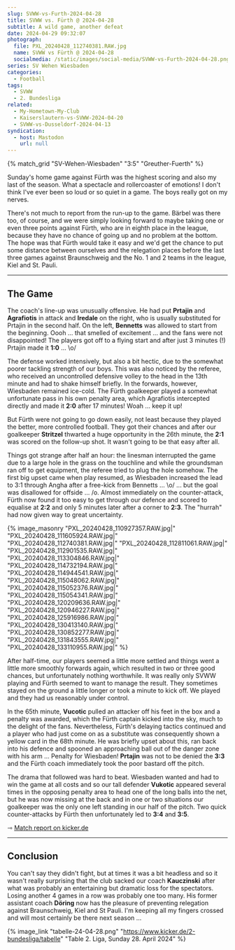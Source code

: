 ```yaml
---
slug: SVWW-vs-Furth-2024-04-28
title: SVWW vs. Fürth @ 2024-04-28
subtitle: A wild game, another defeat
date: 2024-04-29 09:32:07
photograph:
  file: PXL_20240428_112740381.RAW.jpg
  name: SVWW vs Fürth @ 2024-04-28
  socialmedia: /static/images/social-media/SVWW-vs-Furth-2024-04-28.png
series: SV Wehen Wiesbaden
categories:
  - Football
tags:
  - SVWW
  - 2. Bundesliga
related:
  - My-Hometown-My-Club
  - Kaiserslautern-vs-SVWW-2024-04-20
  - SVWW-vs-Dusseldorf-2024-04-13
syndication:
  - host: Mastodon
    url: null
---
```


{% match_grid "SV-Wehen-Wiesbaden" "3:5" "Greuther-Fuerth" %}

Sunday's home game against Fürth was the highest scoring and also my last of the season. What a spectacle and rollercoaster of emotions! I don't think I've ever been so loud or so quiet in a game. The boys really got on my nerves.

There's not much to report from the run-up to the game. Bärbel was there too, of course, and we were simply looking forward to maybe taking one or even three points against Fürth, who are in eighth place in the league, because they have no chance of going up and no problem at the bottom. The hope was that Fürth would take it easy and we'd get the chance to put some distance between ourselves and the relegation places before the last three games against Braunschweig and the No. 1 and 2 teams in the league, Kiel and St. Pauli.

<!-- more -->

---

## The Game

The coach's line-up was unusually offensive. He had put **Prtajin** and **Agrafiotis** in attack and **Iredale** on the right, who is usually substituted for Prtajin in the second half. On the left, **Bennetts** was allowed to start from the beginning. Oooh ... that smelled of excitement ... and the fans were not disappointed! The players got off to a flying start and after just 3 minutes (!) Prtajin made it **1:0** ... \o/

The defense worked intensively, but also a bit hectic, due to the somewhat poorer tackling strength of our boys. This was also noticed by the referee, who received an uncontrolled defensive volley to the head in the 13th minute and had to shake himself briefly. In the forwards, however, Wiesbaden remained ice-cold. The Fürth goalkeeper
played a somewhat unfortunate pass in his own penalty area, which Agrafiotis intercepted directly and made it **2:0** after 17 minutes! Woah ... keep it up!

But Fürth were not going to go down easily, not least because they played the better, more controlled football. They got their chances and after our goalkeeper **Stritzel** thwarted a huge opportunity in the 26th minute, the **2:1** was scored on the follow-up shot. It wasn't going to be that easy after all.

Things got strange after half an hour: the linesman interrupted the game due to a large hole in the grass on the touchline and while the groundsman ran off to get equipment, the referee tried to plug the hole somehow. The first big upset came when play resumed, as Wiesbaden increased the lead to 3:1 through Angha after a free-kick from Bennetts ... \o/ ... but the goal was disallowed for offside ... /o\. Almost immediately on the counter-attack, Fürth now found it too easy to get through our defence and scored to equalise at **2:2** and only 5 minutes later after a corner to **2:3**. The "hurrah" had now given way to great uncertainty.

{% image_masonry
  "PXL_20240428_110927357.RAW.jpg|"
  "PXL_20240428_111605924.RAW.jpg|"
  "PXL_20240428_112740381.RAW.jpg|"
  "PXL_20240428_112811061.RAW.jpg|"
  "PXL_20240428_112901535.RAW.jpg|"
  "PXL_20240428_113304846.RAW.jpg|"
  "PXL_20240428_114732194.RAW.jpg|"
  "PXL_20240428_114944541.RAW.jpg|"
  "PXL_20240428_115048062.RAW.jpg|"
  "PXL_20240428_115052376.RAW.jpg|"
  "PXL_20240428_115054341.RAW.jpg|"
  "PXL_20240428_120209636.RAW.jpg|"
  "PXL_20240428_120946227.RAW.jpg|"
  "PXL_20240428_125916986.RAW.jpg|"
  "PXL_20240428_130413140.RAW.jpg|"
  "PXL_20240428_130852277.RAW.jpg|"
  "PXL_20240428_131843555.RAW.jpg|"
  "PXL_20240428_133110955.RAW.jpg|"
%}

After half-time, our players seemed a little more settled and things went a little more smoothly forwards again, which resulted in two or three good chances, but unfortunately nothing worthwhile. It was really only SVWW playing and Fürth seemed to want to manage the result. They sometimes stayed on the ground a little longer or took a minute to kick off. We played and they had us reasonably under control.

In the 65th minute, **Vucotic** pulled an attacker off his feet in the box and a penalty was awarded, which the Fürth captain kicked into the sky, much to the delight of the fans. Nevertheless, Fürth's delaying tactics continued and a player who had just come on as a substitute was consequently shown a yellow card in the 68th minute. He was briefly upset about this, ran back into his defence and spooned an approaching ball out of the danger zone with his arm ... Penalty for Wiesbaden! **Prtajin** was not to be denied the **3:3** and the Fürth coach immediately took the poor bastard off the pitch.

The drama that followed was hard to beat. Wiesbaden wanted and had to win the game at all costs and so our tall defender **Vukotic** appeared several times in the opposing penalty area to head one of the long balls into the net, but he was now missing at the back and in one or two situations our goalkeeper was the only one left standing in our half of the pitch. Two quick counter-attacks by Fürth then unfortunately led to **3:4** and **3:5**.

&#x21FE;&nbsp;[Match report on kicker.de](https://www.kicker.de/wiesbaden-gegen-fuerth-2024-bundesliga-4861939/analyse)

---

## Conclusion

You can't say they didn't fight, but at times it was a bit headless and so it wasn't really surprising that the club sacked our coach **Kauczinski** after what was probably an entertaining but dramatic loss for the spectators. Losing another 4 games in a row was probably one too many. His former assistant coach **Döring** now has the pleasure of preventing relegation against Braunschweig, Kiel and St Pauli. I'm keeping all my fingers crossed and will most certainly be there next season ...

{% image_link "tabelle-24-04-28.png" "https://www.kicker.de/2-bundesliga/tabelle" "Table 2. Liga, Sunday 28. April 2024" %}
